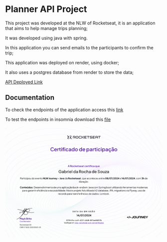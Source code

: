 # Planner API Project

This project was developed at the NLW of Rocketseat, it is an application that aims to help manage trips planning;

It was developed using java with spring.

In this application you can send emails to the participants to confirm the trip;

This application was deployed on render, using docker;

It also uses a postgres database from render to store the data;

<a href="https://trip-planner-nlw-2024-trilha-java.onrender.com/">API Deployed Link</a>

## Documentation

To check the endpoints of the application access this <a href="https://trip-planner-nlw-2024-trilha-java.onrender.com/swagger-ui/index.html">link</a>

To test the endpoints in insomnia download this <a href="https://github.com/gabrielrochasouza/trip-planner-nlw-2024-trilha-java/blob/main/Insomnia_2024-07-15.json">file</a>

<img src="certificate.png" />
